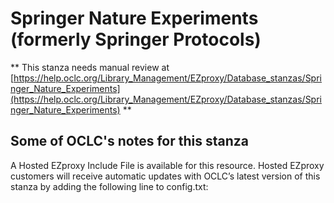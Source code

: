# Springer Nature Experiments (formerly Springer Protocols)
** This stanza needs manual review at [https://help.oclc.org/Library_Management/EZproxy/Database_stanzas/Springer_Nature_Experiments](https://help.oclc.org/Library_Management/EZproxy/Database_stanzas/Springer_Nature_Experiments) **

## Some of OCLC's notes for this stanza

A Hosted EZproxy Include File is available for this resource. Hosted EZproxy customers will receive automatic updates with OCLC&rsquo;s latest version of this stanza by adding the following line to config.txt:

&nbsp;
